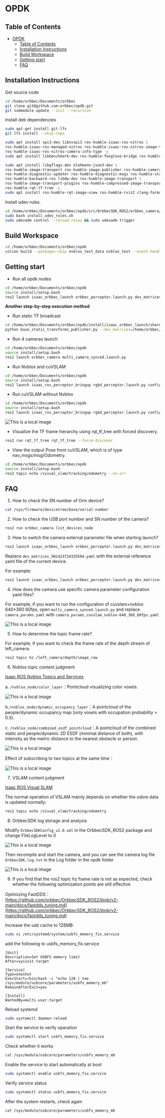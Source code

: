 # OPDK

## Table of Contents

- [OPDK](#opdk)
  - [Table of Contents](#table-of-contents)
  - [Installation Instructions](#installation-instructions)
  - [Build Workspace](#build-workspace)
  - [Getting start](#getting-start)
  - [FAQ](#faq)

## Installation Instructions

Get source code

```bash
cd /home/orbbec/Documents/orbbec
git clone git@github.com:orbbec/opdk.git
git submodule update --init --recursive
```

Install deb dependencies

```bash
sudo apt-get install git-lfs
git lfs install --skip-repo

sudo apt install vpi3-dev libnvvpi3 ros-humble-isaac-ros-nitros \
ros-humble-isaac-ros-managed-nitros ros-humble-isaac-ros-nitros-image-type \
ros-humble-isaac-ros-nitros-camera-info-type -y
sudo apt install libbenchmark-dev ros-humble-foxglove-bridge ros-humble-nav2-costmap-2d libgoogle-glog-dev -y

sudo apt install libgflags-dev nlohmann-json3-dev \
ros-humble-image-transport ros-humble-image-publisher ros-humble-camera-info-manager \
ros-humble-diagnostic-updater ros-humble-diagnostic-msgs ros-humble-statistics-msgs \
ros-humble-backward-ros libdw-dev ros-humble-image-transport \
ros-humble-image-transport-plugins ros-humble-compressed-image-transport \
ros-humble-rqt-tf-tree -y
sudo apt install ros-humble-rqt-image-view ros-humble-rviz2 clang-format -y
```

Install udev rules.

```bash
cd /home/orbbec/Documents/orbbec/opdk/src/OrbbecSDK_ROS2/orbbec_camera/scripts
sudo bash install_udev_rules.sh
sudo udevadm control --reload-rules && sudo udevadm trigger
```

## Build Workspace

```bash
cd /home/orbbec/Documents/orbbec/opdk
colcon build --packages-skip nvblox_test_data nvblox_test --event-handlers  console_direct+  --cmake-args  -DCMAKE_BUILD_TYPE=Release
```

## Getting start

- Run all opdk nodes

```bash
cd /home/orbbec/Documents/orbbec/opdk
source install/setup.bash
ros2 launch isaac_orbbec_launch orbbec_perceptor.launch.py dev_matrices:=config/dev_matrices_SN1423724335594.yaml
```

**Another step-by-step execution method**

- Run static TF broadcast

```bash
cd /home/orbbec/Documents/orbbec/opdk/install/isaac_orbbec_launch/share/isaac_orbbec_launch/launch
python base_static_transforms_publisher.py --dev_matrices=/home/orbbec/Documents/orbbec/opdk/install/isaac_orbbec_launch/share/isaac_orbbec_launch/config/dev_matrices_SN1423724335594.yaml
```

- Run 4 cameras launch

```bash
cd /home/orbbec/Documents/orbbec/opdk
source install/setup.bash
ros2 launch orbbec_camera multi_camera_synced.launch.py
```

- Run Nvblox and cuVSLAM

```bash
cd /home/orbbec/Documents/orbbec/opdk
source install/setup.bash
ros2 launch isaac_ros_perceptor_bringup rgbd_perceptor.launch.py config_file:=/home/orbbec/Documents/orbbec/opdk/install/isaac_orbbec_launch/share/isaac_orbbec_launch/param/orbbec_perceptor_detached.yaml
```

- Run cuVSLAM without Nvblox

```bash
cd /home/orbbec/Documents/orbbec/opdk
source install/setup.bash
ros2 launch isaac_ros_perceptor_bringup rgbd_perceptor.launch.py config_file:=/home/orbbec/Documents/orbbec/opdk/install/isaac_orbbec_launch/share/isaac_orbbec_launch/param/orbbec_perceptor_detached.yaml disable_nvblox:=true
```

![This is a local image](./image/opdk_rviz.png "Optional title")

- Visualize the TF frame hierarchy using rqt_tf_tree with forced discovery.

```bash
ros2 run rqt_tf_tree rqt_tf_tree --force-discover
```

- View the output Pose from cuVSLAM, which is of type nav_msgs/msg/Odometry.

```bash
cd /home/orbbec/Documents/orbbec/opdk
source install/setup.bash
ros2 topic echo /visual_slam/tracking/odometry --no-arr
```

## FAQ

1. How to check the SN number of Orin device?

```bash
cat /sys/firmware/devicetree/base/serial-number
```

2. How to check the USB port number and SN number of the camera?

```bash
ros2 run orbbec_camera list_devices_node
```

3. How to switch the camera external parameter file when starting launch?

```bash
ros2 launch isaac_orbbec_launch orbbec_perceptor.launch.py dev_matrices:=config/dev_matrices_SN1423724335594.yaml
```

Replace `dev_matrices_SN1423724335594.yaml` with the external reference yaml file of the current device.

For example:

```bash
ros2 launch isaac_orbbec_launch orbbec_perceptor.launch.py dev_matrices:=config/dev_matrices_SN1423624327954.yaml
```

4. How does the camera use specific camera parameter configuration yaml files?

For example, if you want to run the configuration of cuvslam+nvblox 640*360 60fps, open `multi_camera_synced.launch.py` and replace `camera_params.yaml` with `camera_params_cuvslam_nvblox-640_360_60fps.yaml`

![This is a local image](./image/multi_camera_synced.png "Optional title")

5. How to determine the topic frame rate?

For example, if you want to check the frame rate of the depth stream of left_camera:

```bash
ros2 topic hz /left_camera/depth/image_raw
```

6. Nvblox topic content judgment

[Isaac ROS Nvblox Topics and Services](https://nvidia-isaac-ros.github.io/v/release-3.2/repositories_and_packages/isaac_ros_nvblox/isaac_ros_nvblox/api/topics_and_services.html)

a. `/nvblox_node/color_layer`：Pointcloud visualizing color voxels.

![This is a local image](./image/color_layer.png "Optional title")

b.`/nvblox_node/dynamic_occupancy_layer`：A pointcloud of the people/dynamic occupancy map (only voxels with occupation probability > 0.5).

c. `/nvblox_node/combined_esdf_pointcloud`：A pointcloud of the combined static and people/dynamic 2D ESDF (minimal distance of both), with intensity as the metric distance to the nearest obstacle or person.

![This is a local image](./image/combined_esdf_pointcloud.png "Optional title")

Effect of subscribing to two topics at the same time：

![This is a local image](./image/nvblox_image.png "Optional title")

7. VSLAM content judgment

[Isaac ROS Visual SLAM](https://nvidia-isaac-ros.github.io/v/release-3.2/repositories_and_packages/isaac_ros_visual_slam/isaac_ros_visual_slam/index.html#quickstart)

The normal operation of VSLAM mainly depends on whether the odom data is updated normally:

```bash
ros2 topic echo /visual_slam/tracking/odometry
```

8. OrbbecSDK log storage and analysis

Modify `OrbbecSDKConfig_v2.0.xml` in the OrbbecSDK_ROS2 package and change FileLogLevel to 0

![This is a local image](./image/OrbbecSDKConfig_v2.0.png "Optional title")

Then recompile and start the camera, and you can see the camera log file `OrbbecSDK.log.txt` in the Log folder in the opdk folder

![This is a local image](https://vscode-remote+ssh-002dremote-002b10-002e9-002e171-002e78.vscode-resource.vscode-cdn.net/home/orbbec/Documents/orbbec/opdk/image/OrbbecSDKConfig_v2.0.png "Optional title")

9. If you find that the ros2 topic hz frame rate is not as expected, check whether the following optimization points are still effective

Optimizing FastDDS：[https://github.com/orbbec/OrbbecSDK_ROS2/blob/v2-main/docs/fastdds_tuning.md](https://github.com/orbbec/OrbbecSDK_ROS2/blob/v2-main/docs/fastdds_tuning.md)

Increase the usb cache to 128MB:

```bash
sudo vi /etc/systemd/system/usbfs_memory_fix.service
```

add the following to usbfs_memory_fix.service

```plaintext
[Unit]
Description=Set USBFS memory limit
After=sysinit.target

[Service]
Type=oneshot
ExecStart=/bin/bash -c "echo 128 | tee /sys/module/usbcore/parameters/usbfs_memory_mb"
RemainAfterExit=yes

[Install]
WantedBy=multi-user.target
```

Reload systemd

```bash
sudo systemctl daemon-reload
```

Start the service to verify operation

```bash
sudo systemctl start usbfs_memory_fix.service
```

Check whether it works

```bash
cat /sys/module/usbcore/parameters/usbfs_memory_mb
```

Enable the service to start automatically at boot

```bash
sudo systemctl enable usbfs_memory_fix.service
```

Verify service status

```bash
sudo systemctl status usbfs_memory_fix.service
```

After the system restarts, check again

```bash
cat /sys/module/usbcore/parameters/usbfs_memory_mb
```
